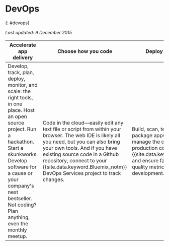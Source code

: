 

# DevOps
{: #devops}

*Last updated: 9 December 2015*

Accelerate app delivery | Choose how you code | Deploy with confidence
---- | ---- | ----
Develop, track, plan, deploy, monitor, and scale: the right tools, in one place. Host an open source project. Run a hackathon. Start a skunkworks. Develop software for a cause or your company's next bestseller. Not coding? Plan anything, even the monthly meetup. | Code in the cloud—easily edit any text file or script from within your browser. The web IDE is likely all you need, but you can also bring your own tools. And if you have existing source code in a Github repository, connect to your {{site.data.keyword.Bluemix_notm}} DevOps Services project to track changes. | Build, scan, test, integrate, and package apps before deploying, manage the continuous delivery of production code to {{site.data.keyword.Bluemix_notm}}, and ensure fast user feedback and quality metrics at every stage of development.